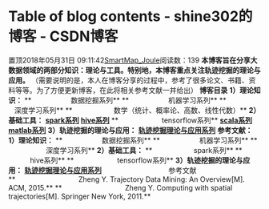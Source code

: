 # Table of blog contents - shine302的博客 - CSDN博客
置顶2018年05月31日 09:11:42[SmartMap_Joule](https://me.csdn.net/shine302)阅读数：139
**本博客旨在分享大数据领域的两部分知识：理论与工具。特别地，本博客重点关注轨迹挖掘的理论与应用。**
（需要说明的是，本人在博客分享的过程中，参考了很多论文、书籍、资料等等。为了方便更新博客，在此将相关参考文献一并给出）
**博客目录**
**1）理论知识：**
**                    数据挖掘系列**
**                    机器学习系列**
**                     深度学习系列**
**                     数学（统计、概率论、高数、线性代数）**
**2）基础工具：**
**[spark系列](https://blog.csdn.net/shine302/article/category/7559967)**
**[hive系列](https://blog.csdn.net/shine302/article/category/7559969)**
**                      tensorflow系列**
**[scala系列](https://blog.csdn.net/shine302/article/category/7559963)**
**[matlab系列](https://blog.csdn.net/shine302/article/category/7589269)**
**3）轨迹挖掘的理论与应用：**
**[轨迹挖掘理论与应用系列](https://blog.csdn.net/shine302/article/category/7554674)**
**参考文献：**
**1）理论知识：**
**                    数据挖掘系列**
**                    机器学习系列**
**                     深度学习系列**
**2）基础工具：**
**                     spark系列**
**                     hive系列**
**                      tensorflow系列**
**3）轨迹挖掘的理论与应用：**
**[轨迹挖掘理论与应用系列](https://blog.csdn.net/shine302/article/category/7554674)**
                                 参考文献
**                                Zheng Y. Trajectory Data Mining: An Overview[M]. ACM, 2015.**
**                                Zheng Y. Computing with spatial trajectories[M]. Springer New York, 2011.**
